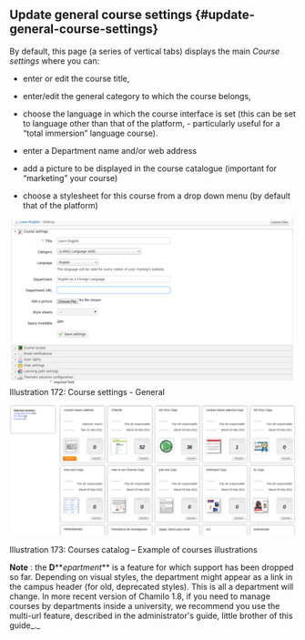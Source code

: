 ## Update general course settings {#update-general-course-settings}

By default, this page (a series of vertical tabs) displays the main _Course settings_ where you can:

*   enter or edit the course title,

*   enter/edit the general category to which the course belongs,

*   choose the language in which the course interface is set (this can be set to language other than that of the platform, - particularly useful for a “total immersion” language course).

*   enter a Department name and/or web address

*   add a picture to be displayed in the course catalogue (important for “marketing” your course)

*   choose a stylesheet for this course from a drop down menu (by default that of the platform)

![](../assets/images241.png)Illustration 172: Course settings - General

![](../assets/images242.png)

Illustration 173: Courses catalog – Example of courses illustrations

**Note** : the **D****_epartment_** is a feature for which support has been dropped so far. Depending on visual styles, the department might appear as a link in the campus header (for old, deprecated styles). This is all a department will change. In more recent version of Chamilo 1.8, if you need to manage courses by departments inside a university, we recommend you use the multi-url feature, described in the administrator&#039;s guide, little brother of this guide_._